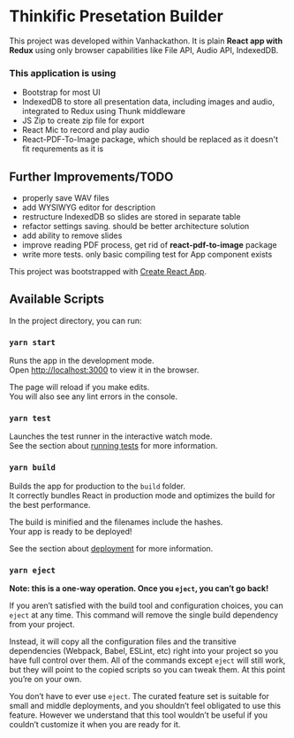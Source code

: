 # Thinkific Presetation Builder

This project was developed within Vanhackathon. It is plain **React app with Redux** using only browser capabilities like File API, Audio API, IndexedDB.

### This application is using

- Bootstrap for most UI
- IndexedDB to store all presentation data, including images and audio, integrated to Redux using Thunk middleware
- JS Zip to create zip file for export
- React Mic to record and play audio
- React-PDF-To-Image package, which should be replaced as it doesn't fit requrements as it is

## Further Improvements/TODO

- properly save WAV files
- add WYSIWYG editor for description
- restructure IndexedDB so slides are stored in separate table
- refactor settings saving. should be better architecture solution
- add ability to remove slides
- improve reading PDF process, get rid of **react-pdf-to-image** package
- write more tests. only basic compiling test for App component exists

This project was bootstrapped with [Create React App](https://github.com/facebook/create-react-app).

## Available Scripts

In the project directory, you can run:

### `yarn start`

Runs the app in the development mode.<br />
Open [http://localhost:3000](http://localhost:3000) to view it in the browser.

The page will reload if you make edits.<br />
You will also see any lint errors in the console.

### `yarn test`

Launches the test runner in the interactive watch mode.<br />
See the section about [running tests](https://facebook.github.io/create-react-app/docs/running-tests) for more information.

### `yarn build`

Builds the app for production to the `build` folder.<br />
It correctly bundles React in production mode and optimizes the build for the best performance.

The build is minified and the filenames include the hashes.<br />
Your app is ready to be deployed!

See the section about [deployment](https://facebook.github.io/create-react-app/docs/deployment) for more information.

### `yarn eject`

**Note: this is a one-way operation. Once you `eject`, you can’t go back!**

If you aren’t satisfied with the build tool and configuration choices, you can `eject` at any time. This command will remove the single build dependency from your project.

Instead, it will copy all the configuration files and the transitive dependencies (Webpack, Babel, ESLint, etc) right into your project so you have full control over them. All of the commands except `eject` will still work, but they will point to the copied scripts so you can tweak them. At this point you’re on your own.

You don’t have to ever use `eject`. The curated feature set is suitable for small and middle deployments, and you shouldn’t feel obligated to use this feature. However we understand that this tool wouldn’t be useful if you couldn’t customize it when you are ready for it.
